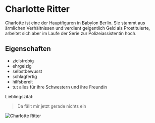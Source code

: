 # Charlotte Ritter

Charlotte ist eine der Hauptfiguren in Babylon Berlin. Sie stammt aus ärmlichen Verhältnissen und verdient gelgentlich Geld als Prostituierte, arbeitet sich aber im Laufe der Serie zur Polizeiassistentin hoch.

## Eigenschaften
* zielstrebig 
* ehrgeizig
* selbstbewusst
* schlagfertig
* hilfsbereit
* tut alles für ihre Schwestern und ihre Freundin

Lieblingszitat:
> Da fällt mir jetzt gerade nichts ein


![Charlotte Ritter](https://www.daserste.de/unterhaltung/serie/babylon-berlin/darsteller/liv-lisa-fries-als-charlotte-ritter-104~_v-varl_a4c83c.jpg)